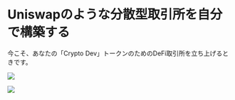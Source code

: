 # Uniswapのような分散型取引所を自分で構築する

今こそ、あなたの「Crypto Dev」トークンのためのDeFi取引所を立ち上げるときです。

![](https://i.imgur.com/nvLT06K.png)

![](https://i.imgur.com/uWJAYcZ.png)